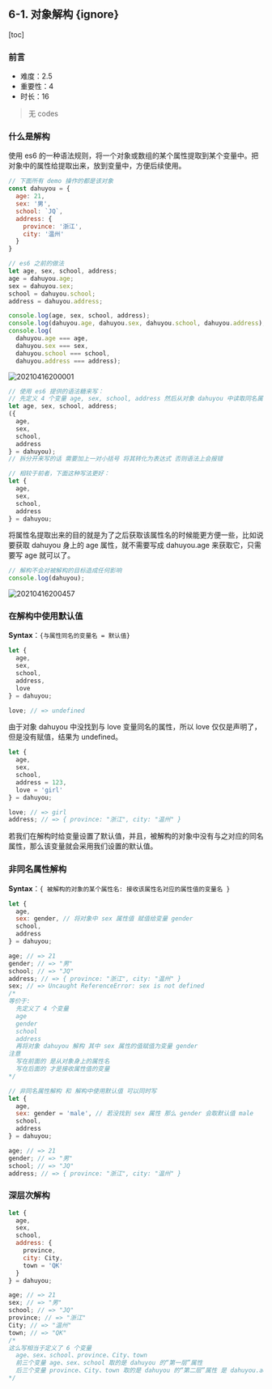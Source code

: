 ## 6-1. 对象解构 {ignore}

[toc]

### 前言

- 难度：2.5
- 重要性：4
- 时长：16

> 无 codes

### 什么是解构

使用 es6 的一种语法规则，将一个对象或数组的某个属性提取到某个变量中。把对象中的属性给提取出来，放到变量中，方便后续使用。

```js
// 下面所有 demo 操作的都是该对象
const dahuyou = {
  age: 21,
  sex: '男',
  school: `JQ`,
  address: {
    province: '浙江',
    city: '温州'
  }
}
```

```js
// es6 之前的做法
let age, sex, school, address;
age = dahuyou.age;
sex = dahuyou.sex;
school = dahuyou.school;
address = dahuyou.address;

console.log(age, sex, school, address);
console.log(dahuyou.age, dahuyou.sex, dahuyou.school, dahuyou.address);
console.log(
  dahuyou.age === age,
  dahuyou.sex === sex,
  dahuyou.school === school,
  dahuyou.address === address);
```

![20210416200001](https://cdn.jsdelivr.net/gh/123taojiale/dahuyou_picture@main/blogs/20210416200001.png)

```js
// 使用 es6 提供的语法糖来写：
// 先定义 4 个变量 age, sex, school, address 然后从对象 dahuyou 中读取同名属性，放到对应的变量中
let age, sex, school, address;
({
  age,
  sex,
  school,
  address
} = dahuyou);
// 拆分开来写的话 需要加上一对小括号 将其转化为表达式 否则语法上会报错
```

```js
// 相较于前者，下面这种写法更好：
let {
  age,
  sex,
  school,
  address
} = dahuyou;
```

将属性名提取出来的目的就是为了之后获取该属性名的时候能更方便一些，比如说要获取 dahuyou 身上的 age 属性，就不需要写成 dahuyou.age 来获取它，只需要写 age 就可以了。

```js
// 解构不会对被解构的目标造成任何影响
console.log(dahuyou);
```

![20210416200457](https://cdn.jsdelivr.net/gh/123taojiale/dahuyou_picture@main/blogs/20210416200457.png)

### 在解构中使用默认值

**Syntax**：`{与属性同名的变量名 = 默认值}`

```js
let {
  age,
  sex,
  school,
  address,
  love
} = dahuyou;

love; // => undefined
```

由于对象 dahuyou 中没找到与 love 变量同名的属性，所以 love 仅仅是声明了，但是没有赋值，结果为 undefined。

```js
let {
  age,
  sex,
  school,
  address = 123,
  love = 'girl'
} = dahuyou;

love; // => girl
address; // => { province: "浙江", city: "温州" }
```

若我们在解构时给变量设置了默认值，并且，被解构的对象中没有与之对应的同名属性，那么该变量就会采用我们设置的默认值。

### 非同名属性解构

**Syntax**：`{ 被解构的对象的某个属性名: 接收该属性名对应的属性值的变量名 }`

```js
let {
  age,
  sex: gender, // 将对象中 sex 属性值 赋值给变量 gender
  school,
  address
} = dahuyou;

age; // => 21
gender; // => "男"
school; // => "JQ"
address; // => { province: "浙江", city: "温州" }
sex; // => Uncaught ReferenceError: sex is not defined
/*
等价于:
  先定义了 4 个变量
  age
  gender
  school
  address
  再将对象 dahuyou 解构 其中 sex 属性的值赋值为变量 gender
注意
  写在前面的 是从对象身上的属性名
  写在后面的 才是接收属性值的变量
*/
```

```js
// 非同名属性解构 和 解构中使用默认值 可以同时写
let {
  age,
  sex: gender = 'male', // 若没找到 sex 属性 那么 gender 会取默认值 male
  school,
  address
} = dahuyou;

age; // => 21
gender; // => "男"
school; // => "JQ"
address; // => { province: "浙江", city: "温州" }
```

### 深层次解构

```js
let {
  age,
  sex,
  school,
  address: {
    province,
    city: City,
    town = 'QK'
  }
} = dahuyou;

age; // => 21
sex; // => "男"
school; // => "JQ"
province; // => "浙江"
City; // => "温州"
town; // => "QK"
/*
这么写相当于定义了 6 个变量
  age、sex、school、province、City、town
  前三个变量 age、sex、school 取的是 dahuyou 的“第一层”属性
  后三个变量 province、City、town 取的是 dahuyou 的“第二层”属性 是 dahuyou.address 中的属性 规则不变
*/
```